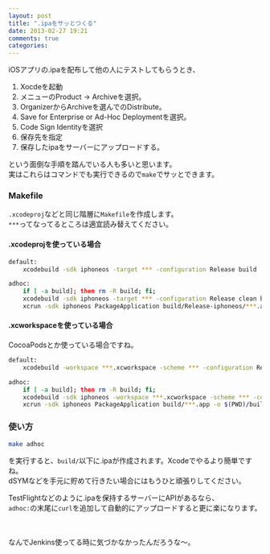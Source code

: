 ```yaml
---
layout: post
title: ".ipaをサッとつくる"
date: 2013-02-27 19:21
comments: true
categories: 
---
```


iOSアプリの.ipaを配布して他の人にテストしてもらうとき、

1. Xocdeを起動
2. メニューのProduct -> Archiveを選択。
3. OrganizerからArchiveを選んでのDistribute。
4. Save for Enterprise or Ad-Hoc Deploymentを選択。
5. Code Sign Identityを選択
6. 保存先を指定
7. 保存したipaをサーバーにアップロードする。

という面倒な手順を踏んでいる人も多いと思います。  
実はこれらはコマンドでも実行できるので`make`でサッとできます。

### Makefile

`.xcodeproj`などと同じ階層に`Makefile`を作成します。  
`***`ってなってるところは適宜読み替えてください。

#### .xcodeprojを使っている場合

```sh
default:
	xcodebuild -sdk iphoneos -target *** -configuration Release build

adhoc:
    if [ -a build]; then rm -R build; fi;
    xcodebuild -sdk iphoneos -target *** -configuration Release clean build PROVISIONING_PROFILE=****-****-****-****-**********
    xcrun -sdk iphoneos PackageApplication build/Release-iphoneos/***.app -o $(PWD)/build/***.ipa --embed ****.mobileprovision
```

#### .xcworkspaceを使っている場合

CocoaPodsとか使っている場合ですね。

```sh
default:
	xcodebuild -workspace ***.xcworkspace -scheme *** -configuration Release -sdk iphoneos clean build

adhoc:
	if [ -a build]; then rm -R build; fi;
	xcodebuild -sdk iphoneos -workspace ***.xcworkspace -scheme *** -configuration Release clean build CONFIGURATION_BUILD_DIR=$(PWD)/build PROVISIONING_PROFILE=****-****-****-****-**********
	xcrun -sdk iphoneos PackageApplication build/***.app -o $(PWD)/build/***.ipa --embed ***.mobileprovision
```

### 使い方

```sh
make adhoc
```

を実行すると、`build/`以下に.ipaが作成されます。Xcodeでやるより簡単ですね。  
dSYMなどを手元に貯めて行きたい場合にはもうひと頑張りしてください。

TestFlightなどのように.ipaを保持するサーバーにAPIがあるなら、  
`adhoc:`の末尾に`curl`を追加して自動的にアップロードすると更に楽になります。

　

なんでJenkins使ってる時に気づかなかったんだろうな〜。
